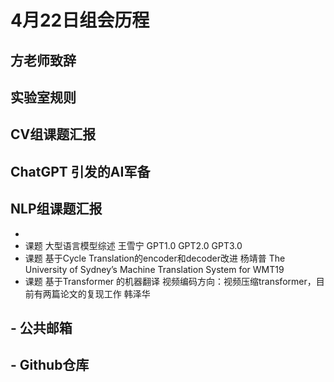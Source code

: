 # 4月22日组会历程

## 方老师致辞
## 实验室规则
## CV组课题汇报

## ChatGPT 引发的AI军备
## NLP组课题汇报
  -  
  - 课题 大型语言模型综述 王雪宁 GPT1.0 GPT2.0 GPT3.0  
  - 课题 基于Cycle Translation的encoder和decoder改进 杨靖普  The University of Sydney’s Machine Translation System for WMT19
  - 课题 基于Transformer 的机器翻译 视频编码方向：视频压缩transformer，目前有两篇论文的复现工作 韩泽华
## - 公共邮箱
## - Github仓库
